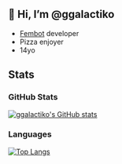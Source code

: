 
## 👋 Hi, I’m @ggalactiko

- [Fembot](https://galactiko.net) developer
- Pizza enjoyer 
- 14yo

## Stats
### GitHub Stats
[![ggalactiko's GitHub stats](https://github-readme-stats.vercel.app/api?username=ggalactiko)](https://github.com/anuraghazra/github-readme-stats)
### Languages
[![Top Langs](https://github-readme-stats.vercel.app/api/top-langs/?username=ggalactiko)](https://github.com/anuraghazra/github-readme-stats)
